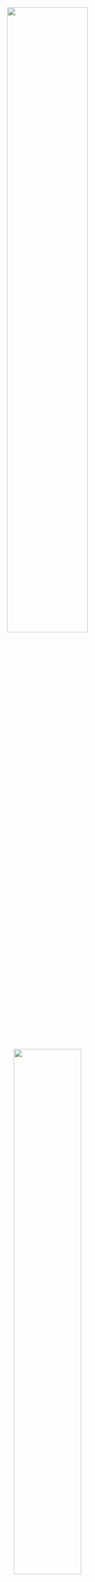 <div align="center">
<img width = "60%" src="https://64.media.tumblr.com/89b41484f735c2aef246b4d6c19e7785/fe87e37f555e3994-8a/s2048x3072/57b3a98cbc436bc81970b406a15b52dd1fb6d6cb.pnj">
<img width = "55%" src="https://64.media.tumblr.com/e6467fe24e192aee5494f5dca029fef0/abd43fd6b15dc4e8-7b/s1280x1920/752eeedf1c5350bfa9c36664b72a38e50171a22b.pnj">
<img width = "60%" src="https://64.media.tumblr.com/e9226565e6445579404a4c648d1b2931/fe87e37f555e3994-d4/s2048x3072/a9d619267b3d6f21e3254d8599b1d85c14f6b24c.pnj">
